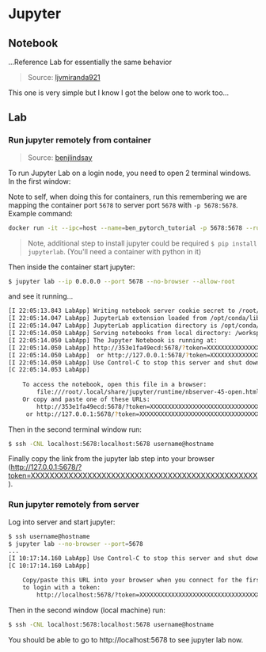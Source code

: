 # Jupyter

## Notebook

...Reference Lab for essentially the same behavior

> Source: [ljvmiranda921](https://ljvmiranda921.github.io/notebook/2018/01/31/running-a-jupyter-notebook/)

This one is very simple but I know I got the below one to work too...

## Lab

### Run jupyter remotely from container

> Source: [benjlindsay](https://benjlindsay.com/posts/running-jupyter-lab-remotely)


To run Jupyter Lab on a login node, you need to open 2 terminal windows. In the first window:

Note to self, when doing this for containers, run this remembering we are mapping the container port ```5678``` to server port ```5678``` with ```-p 5678:5678```. Example command:
```bash
docker run -it --ipc=host --name=ben_pytorch_tutorial -p 5678:5678 --runtime=nvidia -v /home/bb927/Documents/pytorch:/workspace pytorch/pytorch:latest bash
```

> Note, additional step to install jupyter could be required ```$ pip install jupyterlab```. (You'll need a container with python in it)

Then inside the container start jupyter:

```bash
$ jupyter lab --ip 0.0.0.0 --port 5678 --no-browser --allow-root

```
and see it running...

```bash
[I 22:05:13.843 LabApp] Writing notebook server cookie secret to /root/.local/share/jupyter/runtime/notebook_cookie_secret
[I 22:05:14.047 LabApp] JupyterLab extension loaded from /opt/conda/lib/python3.7/site-packages/jupyterlab
[I 22:05:14.047 LabApp] JupyterLab application directory is /opt/conda/share/jupyter/lab
[I 22:05:14.050 LabApp] Serving notebooks from local directory: /workspace
[I 22:05:14.050 LabApp] The Jupyter Notebook is running at:
[I 22:05:14.050 LabApp] http://353e1fa49ecd:5678/?token=XXXXXXXXXXXXXXXXXXXXXXXXXXXXXXXXXXXXXXXXXXXXXXXX
[I 22:05:14.050 LabApp]  or http://127.0.0.1:5678/?token=XXXXXXXXXXXXXXXXXXXXXXXXXXXXXXXXXXXXXXXXXXXXXXXX
[I 22:05:14.050 LabApp] Use Control-C to stop this server and shut down all kernels (twice to skip confirmation).
[C 22:05:14.053 LabApp] 
    
    To access the notebook, open this file in a browser:
        file:///root/.local/share/jupyter/runtime/nbserver-45-open.html
    Or copy and paste one of these URLs:
        http://353e1fa49ecd:5678/?token=XXXXXXXXXXXXXXXXXXXXXXXXXXXXXXXXXXXXXXXXXXXXXXXX
     or http://127.0.0.1:5678/?token=XXXXXXXXXXXXXXXXXXXXXXXXXXXXXXXXXXXXXXXXXXXXXXXX
```

Then in the second terminal window run:

```bash
$ ssh -CNL localhost:5678:localhost:5678 username@hostname
```

Finally copy the link from the jupyter lab step into your browser (http://127.0.0.1:5678/?token=XXXXXXXXXXXXXXXXXXXXXXXXXXXXXXXXXXXXXXXXXXXXXXXX).

### Run jupyter remotely from server

Log into server and start jupyter:

```bash
$ ssh username@hostname
$ jupyter lab --no-browser --port=5678
...
[I 10:17:14.160 LabApp] Use Control-C to stop this server and shut down all kernels (twice to skip confirmation).
[C 10:17:14.160 LabApp]

    Copy/paste this URL into your browser when you connect for the first time,
    to login with a token:
        http://localhost:5678/?token=XXXXXXXXXXXXXXXXXXXXXXXXXXXXXXXXXXXXXXXXXXXXXXXX
```

Then in the second window (local machine) run:

```bash
$ ssh -CNL localhost:5678:localhost:5678 username@hostname
```

You should be able to go to http://localhost:5678 to see jupyter lab now.